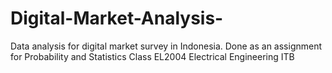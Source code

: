 # Digital-Market-Analysis-
Data analysis for digital market survey in Indonesia. Done as an assignment for Probability and Statistics Class EL2004 Electrical Engineering ITB
